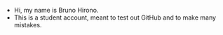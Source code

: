 - Hi, my name is Bruno Hirono. 
- This is a student account, meant to test out GitHub and to make many mistakes.

<!---
Bruno-Hirono/Bruno-Hirono is a ✨ special ✨ repository because its `README.md` (this file) appears on your GitHub profile.
You can click the Preview link to take a look at your changes.
--->
